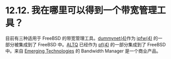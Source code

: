 # 12.12. 我在哪里可以得到一个带宽管理工具？

目前有三种适用于 FreeBSD 的带宽管理工具。[dummynet(4)](https://www.freebsd.org/cgi/man.cgi?query=dummynet&sektion=4&format=html)作为 [ipfw(4)](https://www.freebsd.org/cgi/man.cgi?query=ipfw&sektion=4&format=html) 的一部分被集成到了 FreeBSD 中。[ALTQ](http://www.sonycsl.co.jp/person/kjc/programs.html) 已经作为 [pf(4)](https://www.freebsd.org/cgi/man.cgi?query=pf&sektion=4&format=html) 的一部分集成到了 FreeBSD 中。来自 [Emerging Technologies](http://www.etinc.com/) 的 Bandwidth Manager 是一个商业产品。
